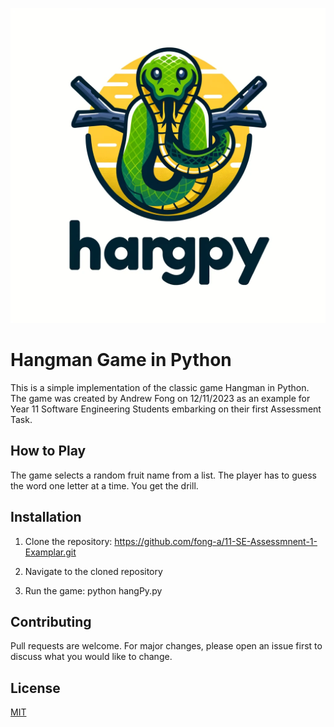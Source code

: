 ![Logo](https://raw.githubusercontent.com/fong-a/11-SE-Assessmnent-1-Examplar/main/logo.webp)

# Hangman Game in Python

This is a simple implementation of the classic game Hangman in Python. The game was created by Andrew Fong on 12/11/2023 as an example for Year 11 Software Engineering Students embarking on their first Assessment Task.

## How to Play

The game selects a random fruit name from a list. The player has to guess the word one letter at a time. You get the drill.

## Installation

1. Clone the repository:
   https://github.com/fong-a/11-SE-Assessmnent-1-Examplar.git

2. Navigate to the cloned repository

3. Run the game:
   python hangPy.py

## Contributing

Pull requests are welcome. For major changes, please open an issue first to discuss what you would like to change.

## License

[MIT](https://choosealicense.com/licenses/mit/)
